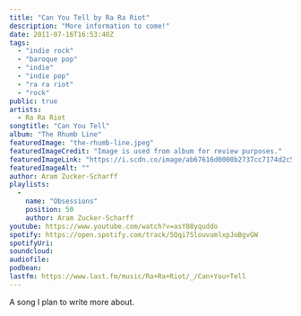 ```yaml
---
title: "Can You Tell by Ra Ra Riot"
description: "More information to come!"
date: 2011-07-16T16:53:40Z
tags:
  - "indie rock"
  - "baroque pop"
  - "indie"
  - "indie pop"
  - "ra ra riot"
  - "rock"
public: true
artists:
  - Ra Ra Riot
songtitle: "Can You Tell"
album: "The Rhumb Line"
featuredImage: "the-rhumb-line.jpeg"
featuredImageCredit: "Image is used from album for review purposes."
featuredImageLink: "https://i.scdn.co/image/ab67616d0000b2737cc7174d2c5ff34700b7f556"
featuredImageAlt: ""
author: Aram Zucker-Scharff
playlists:
  -
    name: "Obsessions"
    position: 50
    author: Aram Zucker-Scharff
youtube: https://www.youtube.com/watch?v=asY08yquddo
spotify: https://open.spotify.com/track/5Qqi7SlouvumlxpJoBgvGW
spotifyUri: 
soundcloud:
audiofile:
podbean:
lastfm: https://www.last.fm/music/Ra+Ra+Riot/_/Can+You+Tell
---
```


A song I plan to write more about.
		